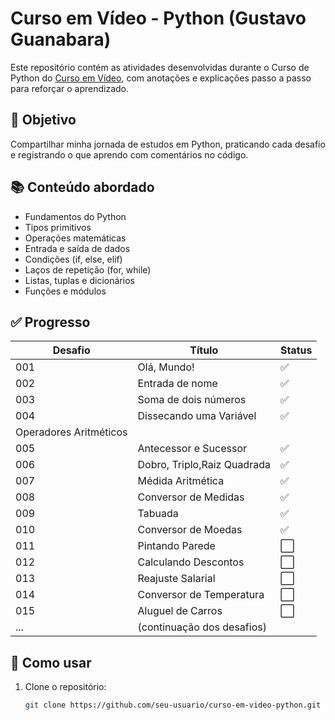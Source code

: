 # Curso em Vídeo - Python (Gustavo Guanabara)

Este repositório contém as atividades desenvolvidas durante o Curso de Python do [Curso em Vídeo](https://www.cursoemvideo.com/curso/python-3-mundo-1/), com anotações e explicações passo a passo para reforçar o aprendizado.

## 🎯 Objetivo

Compartilhar minha jornada de estudos em Python, praticando cada desafio e registrando o que aprendo com comentários no código.

## 📚 Conteúdo abordado

- Fundamentos do Python
- Tipos primitivos
- Operações matemáticas
- Entrada e saída de dados
- Condições (if, else, elif)
- Laços de repetição (for, while)
- Listas, tuplas e dicionários
- Funções e módulos

## ✅ Progresso

| Desafio | Título                   | Status |
|---------|--------------------------|--------|
| 001     | Olá, Mundo!                 | ✅     |
| 002     | Entrada de nome             | ✅     |
| 003     | Soma de dois números        | ✅     |
| 004     | Dissecando uma Variável     | ✅     |
|Operadores Aritméticos                          |
| 005     | Antecessor e Sucessor       | ✅     |
| 006     | Dobro, Triplo,Raiz Quadrada | ✅     |
| 007     | Médida Aritmética           | ✅     |
| 008     | Conversor de Medidas        | ✅     |
| 009     | Tabuada                     | ✅     |
| 010     | Conversor de Moedas         | ✅     |
| 011     | Pintando Parede             | ⬜     |
| 012     | Calculando Descontos        | ⬜     |
| 013     | Reajuste Salarial           | ⬜     |
| 014     | Conversor de Temperatura    | ⬜     |
| 015     | Aluguel de Carros           | ⬜     |
| ...     |(continuação dos desafios)   |        |

## 🚀 Como usar

1. Clone o repositório:
   ```bash
   git clone https://github.com/seu-usuario/curso-em-video-python.git
